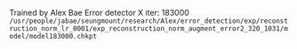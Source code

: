 Trained by Alex Bae
Error detector X
iter: 183000
`/usr/people/jabae/seungmount/research/Alex/error_detection/exp/reconstruction_norm_lr_0001/exp_reconstruction_norm_augment_error2_320_1031/model/model183000.chkpt`